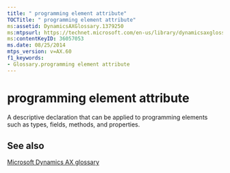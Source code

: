 ```yaml
---
title: " programming element attribute"
TOCTitle: " programming element attribute"
ms:assetid: DynamicsAXGlossary.1379250
ms:mtpsurl: https://technet.microsoft.com/en-us/library/dynamicsaxglossary.1379250(v=AX.60)
ms:contentKeyID: 36057053
ms.date: 08/25/2014
mtps_version: v=AX.60
f1_keywords:
- Glossary.programming element attribute
---
```


# programming element attribute

A descriptive declaration that can be applied to programming elements such as types, fields, methods, and properties.

## See also

[Microsoft Dynamics AX glossary](glossary/microsoft-dynamics-ax-glossary.md)

  


